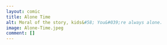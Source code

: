 ```yaml
---
layout: comic
title: Alone Time
alt: Moral of the story, kids&#58; You&#039;re always alone.
image: Alone-Time.jpeg
comment: []
---
```

